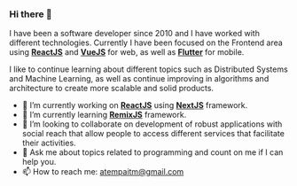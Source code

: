 ### Hi there 👋

I have been a software developer since 2010 and I have worked with different technologies. Currently I have been focused on the Frontend area using [**ReactJS**](https://react.dev/) and [**VueJS**](https://vuejs.org/) for web, as well as [**Flutter**](https://flutter.dev/) for mobile.

I like to continue learning about different topics such as Distributed Systems and Machine Learning, as well as continue improving in algorithms and architecture to create more scalable and solid products.

- 🔭 I’m currently working on [**ReactJS**](https://react.dev/) using [**NextJS**](https://nextjs.org/) framework.
- 🌱 I’m currently learning [**RemixJS**](https://remix.run/) framework.
- 👯 I’m looking to collaborate on development of robust applications with social reach that allow people to access different services that facilitate their activities.
- 💬 Ask me about topics related to programming and count on me if I can help you.
- 📫 How to reach me: atempaitm@gmail.com


<!--
**jatempa/jatempa** is a ✨ _special_ ✨ repository because its `README.md` (this file) appears on your GitHub profile.

Here are some ideas to get you started:

- 🔭 I’m currently working on ...
- 🌱 I’m currently learning ...
- 👯 I’m looking to collaborate on ...
- 🤔 I’m looking for help with ...
- 💬 Ask me about ...
- 📫 How to reach me: ...
- 😄 Pronouns: ...
- ⚡ Fun fact: ...
-->
